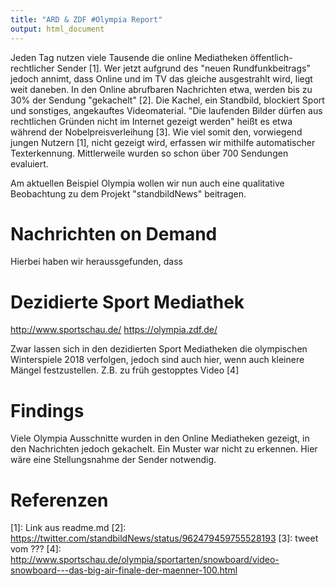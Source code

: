 ```yaml
---
title: "ARD & ZDF #Olympia Report"
output: html_document
---
```


Jeden Tag nutzen viele Tausende die online Mediatheken öffentlich-rechtlicher Sender [1]. Wer jetzt aufgrund des "neuen Rundfunkbeitrags" jedoch annimt, dass Online und im TV das gleiche ausgestrahlt wird, liegt weit daneben. In den Online abrufbaren Nachrichten etwa, werden bis zu 30% der Sendung "gekachelt" [2]. Die Kachel, ein Standbild, blockiert Sport und sonstiges, angekauftes Videomaterial. "Die laufenden Bilder dürfen aus rechtlichen Gründen nicht im Internet gezeigt werden" heißt es etwa während der Nobelpreisverleihung [3]. Wie viel somit den, vorwiegend jungen Nutzern [1], nicht gezeigt wird, erfassen wir mithilfe automatischer Texterkennung. Mittlerweile wurden so schon über 700 Sendungen evaluiert.

Am aktuellen Beispiel Olympia wollen wir nun auch eine qualitative Beobachtung zu dem Projekt "standbildNews" beitragen.

# Nachrichten on Demand
 Hierbei haben wir heraussgefunden, dass 




# Dezidierte Sport Mediathek
http://www.sportschau.de/
https://olympia.zdf.de/

Zwar lassen sich in den dezidierten Sport Mediatheken die olympischen Winterspiele 2018 verfolgen, jedoch sind auch hier, wenn auch kleinere Mängel festzustellen. Z.B. zu früh gestopptes Video [4]

# Findings
Viele Olympia Ausschnitte wurden in den Online Mediatheken gezeigt, in den Nachrichten jedoch gekachelt. Ein Muster war nicht zu erkennen. Hier wäre eine Stellungsnahme der Sender notwendig. 


# Referenzen
[1]: Link aus readme.md
[2]: https://twitter.com/standbildNews/status/962479459755528193
[3]: tweet vom ???
[4]: http://www.sportschau.de/olympia/sportarten/snowboard/video-snowboard---das-big-air-finale-der-maenner-100.html